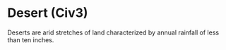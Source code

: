 # Desert (Civ3)

Deserts are arid stretches of land characterized by annual rainfall of less than ten inches.